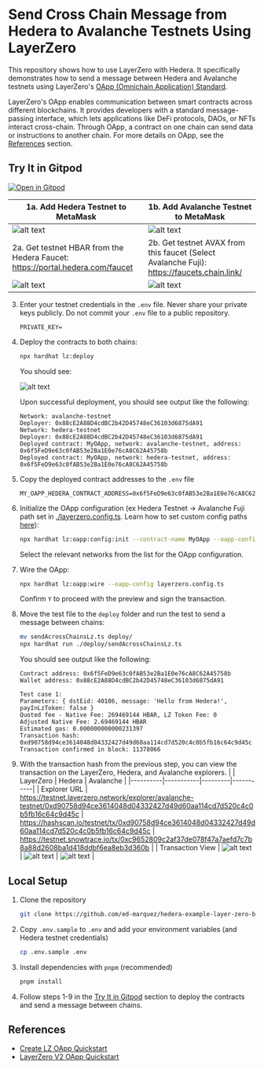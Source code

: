 # Send Cross Chain Message from Hedera to Avalanche Testnets Using LayerZero

This repository shows how to use LayerZero with Hedera. It specifically demonstrates how to send a message between Hedera and Avalanche testnets using LayerZero's [OApp (Omnichain Application) Standard](https://docs.layerzero.network/v2/home/token-standards/oapp-standard).

LayerZero's OApp enables communication between smart contracts across different blockchains. It provides developers with a standard message-passing interface, which lets applications like DeFi protocols, DAOs, or NFTs interact cross-chain. Through OApp, a contract on one chain can send data or instructions to another chain. For more details on OApp, see the [References](./README.md#references) section.

## Try It in Gitpod

[![Open in Gitpod](https://gitpod.io/button/open-in-gitpod.svg)](https://gitpod.io/?autostart=true#https://github.com/ed-marquez/hedera-example-layer-zero-bridging-oapp)

| 1a. Add Hedera Testnet to MetaMask                                            | 1b. Add Avalanche Testnet to MetaMask                                                      |
| ----------------------------------------------------------------------------- | ------------------------------------------------------------------------------------------ |
| ![alt text](./assets/add-hedera-testnet.png)                                  | ![alt text](./assets/add-avalanche-testnet.png)                                            |
| 2a. Get testnet HBAR from the Hedera Faucet: https://portal.hedera.com/faucet | 2b. Get testnet AVAX from this faucet (Select Avalanche Fuji): https://faucets.chain.link/ |
| ![alt text](./assets/hbar-balance.png)                                        | ![alt text](./assets/avax-balance.png)                                                     |

3. Enter your testnet credentials in the `.env` file. Never share your private keys publicly. Do not commit your `.env` file to a public repository.
   ```
   PRIVATE_KEY=
   ```
4. Deploy the contracts to both chains:

   ```bash
   npx hardhat lz:deploy
   ```

   You should see:

   ![alt text](./assets/deploy-contracts.png)

   Upon successful deployment, you should see output like the following:

   ```
   Network: avalanche-testnet
   Deployer: 0x88cE2A88D4cdBC2b42D45748eC36103d6875dA91
   Network: hedera-testnet
   Deployer: 0x88cE2A88D4cdBC2b42D45748eC36103d6875dA91
   Deployed contract: MyOApp, network: avalanche-testnet, address: 0x6f5FeD9e63c0fAB53e2Ba1E0e76cA8C62A45758b
   Deployed contract: MyOApp, network: hedera-testnet, address: 0x6f5FeD9e63c0fAB53e2Ba1E0e76cA8C62A45758b
   ```

5. Copy the deployed contract addresses to the `.env` file
   ```
   MY_OAPP_HEDERA_CONTRACT_ADDRESS=0x6f5FeD9e63c0fAB53e2Ba1E0e76cA8C62A45758b
   ```
6. Initialize the OApp configuration (ex Hedera Testnet -> Avalanche Fuji path set in [./layerzero.config.ts](https://github.com/hedera-dev/hedera-example-layer-zero-bridging-oapp/blob/main/layerzero.config.ts). Learn how to set custom config paths [here](https://docs.layerzero.network/v2/developers/evm/create-lz-oapp/configuring-pathways#adding-configurations)):
   ```bash
   npx hardhat lz:oapp:config:init --contract-name MyOApp --oapp-config layerzero.config.ts
   ```
   Select the relevant networks from the list for the OApp configuration.
7. Wire the OApp:
   ```bash
   npx hardhat lz:oapp:wire --oapp-config layerzero.config.ts
   ```
   Confirm `Y` to proceed with the preview and sign the transaction.
8. Move the test file to the `deploy` folder and run the test to send a message between chains:

   ```bash
   mv sendAcrossChainsLz.ts deploy/
   npx hardhat run ./deploy/sendAcrossChainsLz.ts
   ```

   You should see output like the following:

   ```
   Contract address: 0x6f5FeD9e63c0fAB53e2Ba1E0e76cA8C62A45758b
   Wallet address: 0x88cE2A88D4cdBC2b42D45748eC36103d6875dA91

   Test case 1:
   Parameters: { dstEid: 40106, message: 'Hello from Hedera!', payInLzToken: false }
   Quoted fee - Native Fee: 269469144 HBAR, LZ Token Fee: 0
   Adjusted Native Fee: 2.69469144 HBAR
   Estimated gas: 0.000000000000231397
   Transaction hash: 0xd90758d94ce3614048d04332427d49d60aa114cd7d520c4c0b5fb16c64c9d45c
   Transaction confirmed in block: 11378066
   ```

9. With the transaction hash from the previous step, you can view the transaction on the LayerZero, Hedera, and Avalanche explorers.
   | | LayerZero | Hedera | Avalanche |
   |----------|-----------|---------|-----------|
   | Explorer URL | https://testnet.layerzero.network/explorer/avalanche-testnet/0xd90758d94ce3614048d04332427d49d60aa114cd7d520c4c0b5fb16c64c9d45c | https://hashscan.io/testnet/tx/0xd90758d94ce3614048d04332427d49d60aa114cd7d520c4c0b5fb16c64c9d45c | https://testnet.snowtrace.io/tx/0xc9652809c2af37de078f47a7aefd7c7b8a88d2608ba1d418ddbf6ea8eb3d360b |
   | Transaction View | ![alt text](./assets/layerzero-explorer.png) | ![alt text](./assets/hedera-explorer.png) | ![alt text](./assets/avalanche-explorer.png) |

## Local Setup

1. Clone the repository

   ```bash
   git clone https://github.com/ed-marquez/hedera-example-layer-zero-bridging-oapp.git
   ```

2. Copy `.env.sample` to `.env` and add your environment variables (and Hedera testnet credentials)
   ```bash
   cp .env.sample .env
   ```
3. Install dependencies with `pnpm` (recommended)
   ```bash
   pnpm install
   ```
4. Follow steps 1-9 in the [Try It in Gitpod](#try-it-in-gitpod) section to deploy the contracts and send a message between chains.

## References

- [Create LZ OApp Quickstart](https://docs.layerzero.network/v2/developers/evm/create-lz-oapp/start#deploying-layerzero-contracts)
- [LayerZero V2 OApp Quickstart](https://docs.layerzero.network/v2/developers/evm/oapp/overview)

